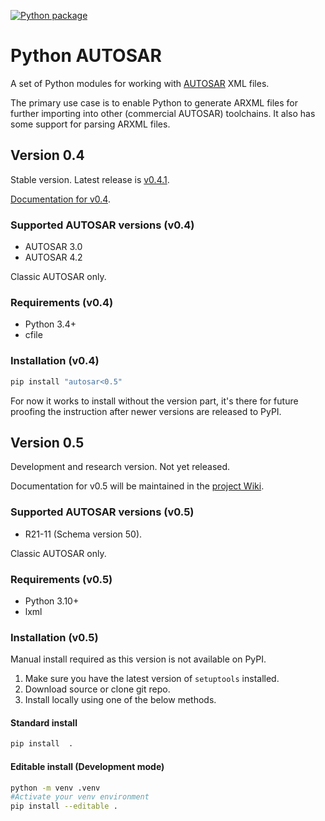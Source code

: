 [![Python package](https://github.com/cogu/autosar/actions/workflows/python-package.yml/badge.svg?branch=research%2F0.5)](https://github.com/cogu/autosar/actions/workflows/python-package.yml)

# Python AUTOSAR

A set of Python modules for working with [AUTOSAR](https://www.autosar.org/) XML files.

The primary use case is to enable Python to generate ARXML files for further importing into other (commercial AUTOSAR) toolchains.
It also has some support for parsing ARXML files.

## Version 0.4

Stable version. Latest release is [v0.4.1](https://github.com/cogu/autosar/releases/tag/v0.4.1).

[Documentation for v0.4](https://autosar.readthedocs.io/en/latest/).

### Supported AUTOSAR versions (v0.4)

* AUTOSAR 3.0
* AUTOSAR 4.2

Classic AUTOSAR only.

### Requirements (v0.4)

* Python 3.4+
* cfile

### Installation (v0.4)

```bash
pip install "autosar<0.5"
```

For now it works to install without the version part, it's there for future proofing the instruction
after newer versions are released to PyPI.

## Version 0.5

Development and research version. Not yet released.

Documentation for v0.5 will be maintained in the [project Wiki](https://github.com/cogu/autosar/wiki).

### Supported AUTOSAR versions (v0.5)

* R21-11 (Schema version 50).

Classic AUTOSAR only.

### Requirements (v0.5)

* Python 3.10+
* lxml

### Installation (v0.5)

Manual install required as this version is not available on PyPI.

1. Make sure you have the latest version of `setuptools` installed.
2. Download source or clone git repo.
3. Install locally using one of the below methods.

#### Standard install

```bash
pip install  .
```

#### Editable install (Development mode)

```bash
python -m venv .venv
#Activate your venv environment
pip install --editable .
```
